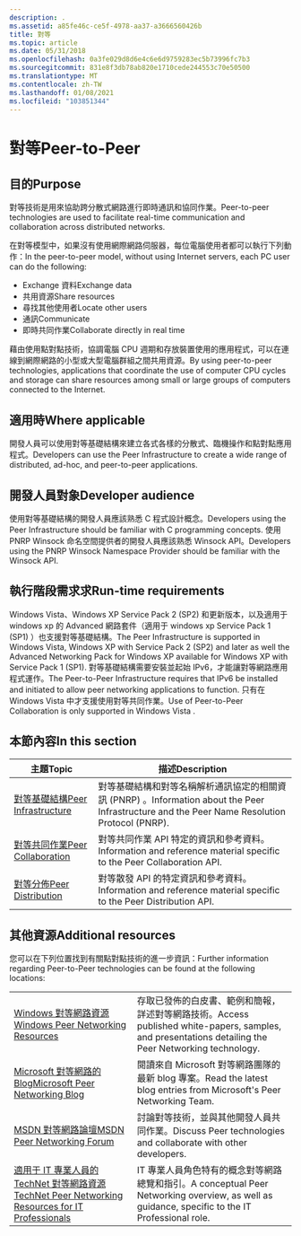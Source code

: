 ```yaml
---
description: .
ms.assetid: a85fe46c-ce5f-4978-aa37-a3666560426b
title: 對等
ms.topic: article
ms.date: 05/31/2018
ms.openlocfilehash: 0a3fe029d8d6e4c6e6d9759283ec5b73996fc7b3
ms.sourcegitcommit: 831e8f3db78ab820e1710cede244553c70e50500
ms.translationtype: MT
ms.contentlocale: zh-TW
ms.lasthandoff: 01/08/2021
ms.locfileid: "103851344"
---
```

# <a name="peer-to-peer"></a><span data-ttu-id="946ae-103">對等</span><span class="sxs-lookup"><span data-stu-id="946ae-103">Peer-to-Peer</span></span>

## <a name="purpose"></a><span data-ttu-id="946ae-104">目的</span><span class="sxs-lookup"><span data-stu-id="946ae-104">Purpose</span></span>

<span data-ttu-id="946ae-105">對等技術是用來協助跨分散式網路進行即時通訊和協同作業。</span><span class="sxs-lookup"><span data-stu-id="946ae-105">Peer-to-peer technologies are used to facilitate real-time communication and collaboration across distributed networks.</span></span>

<span data-ttu-id="946ae-106">在對等模型中，如果沒有使用網際網路伺服器，每位電腦使用者都可以執行下列動作：</span><span class="sxs-lookup"><span data-stu-id="946ae-106">In the peer-to-peer model, without using Internet servers, each PC user can do the following:</span></span>

-   <span data-ttu-id="946ae-107">Exchange 資料</span><span class="sxs-lookup"><span data-stu-id="946ae-107">Exchange data</span></span>
-   <span data-ttu-id="946ae-108">共用資源</span><span class="sxs-lookup"><span data-stu-id="946ae-108">Share resources</span></span>
-   <span data-ttu-id="946ae-109">尋找其他使用者</span><span class="sxs-lookup"><span data-stu-id="946ae-109">Locate other users</span></span>
-   <span data-ttu-id="946ae-110">通訊</span><span class="sxs-lookup"><span data-stu-id="946ae-110">Communicate</span></span>
-   <span data-ttu-id="946ae-111">即時共同作業</span><span class="sxs-lookup"><span data-stu-id="946ae-111">Collaborate directly in real time</span></span>

<span data-ttu-id="946ae-112">藉由使用點對點技術，協調電腦 CPU 週期和存放裝置使用的應用程式，可以在連線到網際網路的小型或大型電腦群組之間共用資源。</span><span class="sxs-lookup"><span data-stu-id="946ae-112">By using peer-to-peer technologies, applications that coordinate the use of computer CPU cycles and storage can share resources among small or large groups of computers connected to the Internet.</span></span>

## <a name="where-applicable"></a><span data-ttu-id="946ae-113">適用時</span><span class="sxs-lookup"><span data-stu-id="946ae-113">Where applicable</span></span>

<span data-ttu-id="946ae-114">開發人員可以使用對等基礎結構來建立各式各樣的分散式、臨機操作和點對點應用程式。</span><span class="sxs-lookup"><span data-stu-id="946ae-114">Developers can use the Peer Infrastructure to create a wide range of distributed, ad-hoc, and peer-to-peer applications.</span></span>

## <a name="developer-audience"></a><span data-ttu-id="946ae-115">開發人員對象</span><span class="sxs-lookup"><span data-stu-id="946ae-115">Developer audience</span></span>

<span data-ttu-id="946ae-116">使用對等基礎結構的開發人員應該熟悉 C 程式設計概念。</span><span class="sxs-lookup"><span data-stu-id="946ae-116">Developers using the Peer Infrastructure should be familiar with C programming concepts.</span></span> <span data-ttu-id="946ae-117">使用 PNRP Winsock 命名空間提供者的開發人員應該熟悉 Winsock API。</span><span class="sxs-lookup"><span data-stu-id="946ae-117">Developers using the PNRP Winsock Namespace Provider should be familiar with the Winsock API.</span></span>

## <a name="run-time-requirements"></a><span data-ttu-id="946ae-118">執行階段需求求</span><span class="sxs-lookup"><span data-stu-id="946ae-118">Run-time requirements</span></span>

<span data-ttu-id="946ae-119">Windows Vista、Windows XP Service Pack 2 (SP2) 和更新版本，以及適用于 windows xp 的 Advanced 網路套件（適用于 windows xp Service Pack 1 (SP1) ）也支援對等基礎結構。</span><span class="sxs-lookup"><span data-stu-id="946ae-119">The Peer Infrastructure is supported in Windows Vista, Windows XP with Service Pack 2 (SP2) and later as well the Advanced Networking Pack for Windows XP available for Windows XP with Service Pack 1 (SP1).</span></span> <span data-ttu-id="946ae-120">對等基礎結構需要安裝並起始 IPv6，才能讓對等網路應用程式運作。</span><span class="sxs-lookup"><span data-stu-id="946ae-120">The Peer-to-Peer Infrastructure requires that IPv6 be installed and initiated to allow peer networking applications to function.</span></span> <span data-ttu-id="946ae-121">只有在 Windows Vista 中才支援使用對等共同作業。</span><span class="sxs-lookup"><span data-stu-id="946ae-121">Use of Peer-to-Peer Collaboration is only supported in Windows Vista .</span></span>

## <a name="in-this-section"></a><span data-ttu-id="946ae-122">本節內容</span><span class="sxs-lookup"><span data-stu-id="946ae-122">In this section</span></span>



| <span data-ttu-id="946ae-123">主題</span><span class="sxs-lookup"><span data-stu-id="946ae-123">Topic</span></span>                                                     | <span data-ttu-id="946ae-124">描述</span><span class="sxs-lookup"><span data-stu-id="946ae-124">Description</span></span>                                                                                         |
|-----------------------------------------------------------|-----------------------------------------------------------------------------------------------------|
| [<span data-ttu-id="946ae-125">對等基礎結構</span><span class="sxs-lookup"><span data-stu-id="946ae-125">Peer Infrastructure</span></span>](peer-infrastructure.md)<br/> | <span data-ttu-id="946ae-126">對等基礎結構和對等名稱解析通訊協定的相關資訊 (PNRP) 。</span><span class="sxs-lookup"><span data-stu-id="946ae-126">Information about the Peer Infrastructure and the Peer Name Resolution Protocol (PNRP).</span></span> <br/> |
| [<span data-ttu-id="946ae-127">對等共同作業</span><span class="sxs-lookup"><span data-stu-id="946ae-127">Peer Collaboration</span></span>](peer-collaboration.md)<br/>   | <span data-ttu-id="946ae-128">對等共同作業 API 特定的資訊和參考資料。</span><span class="sxs-lookup"><span data-stu-id="946ae-128">Information and reference material specific to the Peer Collaboration API.</span></span><br/>               |
| [<span data-ttu-id="946ae-129">對等分佈</span><span class="sxs-lookup"><span data-stu-id="946ae-129">Peer Distribution</span></span>](peer-distribution.md)<br/>     | <span data-ttu-id="946ae-130">對等散發 API 的特定資訊和參考資料。</span><span class="sxs-lookup"><span data-stu-id="946ae-130">Information and reference material specific to the Peer Distribution API.</span></span><br/>                |



 

## <a name="additional-resources"></a><span data-ttu-id="946ae-131">其他資源</span><span class="sxs-lookup"><span data-stu-id="946ae-131">Additional resources</span></span>

<span data-ttu-id="946ae-132">您可以在下列位置找到有關點對點技術的進一步資訊：</span><span class="sxs-lookup"><span data-stu-id="946ae-132">Further information regarding Peer-to-Peer technologies can be found at the following locations:</span></span>

|                                                                                                           |                                                                                                                |
|-----------------------------------------------------------------------------------------------------------|----------------------------------------------------------------------------------------------------------------|
| [<span data-ttu-id="946ae-133">Windows 對等網路資源</span><span class="sxs-lookup"><span data-stu-id="946ae-133">Windows Peer Networking Resources</span></span>](https://www.microsoft.com/p2p)                       | <span data-ttu-id="946ae-134">存取已發佈的白皮書、範例和簡報，詳述對等網路技術。</span><span class="sxs-lookup"><span data-stu-id="946ae-134">Access published white-papers, samples, and presentations detailing the Peer Networking technology.</span></span><br/> |
| [<span data-ttu-id="946ae-135">Microsoft 對等網路的 Blog</span><span class="sxs-lookup"><span data-stu-id="946ae-135">Microsoft Peer Networking Blog</span></span>](/archive/blogs/p2p/)                          | <span data-ttu-id="946ae-136">閱讀來自 Microsoft 對等網路團隊的最新 blog 專案。</span><span class="sxs-lookup"><span data-stu-id="946ae-136">Read the latest blog entries from Microsoft's Peer Networking Team.</span></span><br/>                                 |
| [<span data-ttu-id="946ae-137">MSDN 對等網路論壇</span><span class="sxs-lookup"><span data-stu-id="946ae-137">MSDN Peer Networking Forum</span></span>](https://social.msdn.microsoft.com/forums/peertopeer/threads/)                              | <span data-ttu-id="946ae-138">討論對等技術，並與其他開發人員共同作業。</span><span class="sxs-lookup"><span data-stu-id="946ae-138">Discuss Peer technologies and collaborate with other developers.</span></span><br/>                                    |
| [<span data-ttu-id="946ae-139">適用于 IT 專業人員的 TechNet 對等網路資源</span><span class="sxs-lookup"><span data-stu-id="946ae-139">TechNet Peer Networking Resources for IT Professionals</span></span>](https://technet.microsoft.com/library/bb742623.aspx) | <span data-ttu-id="946ae-140">IT 專業人員角色特有的概念對等網路總覽和指引。</span><span class="sxs-lookup"><span data-stu-id="946ae-140">A conceptual Peer Networking overview, as well as guidance, specific to the IT Professional role.</span></span> <br/>  |



 

 

